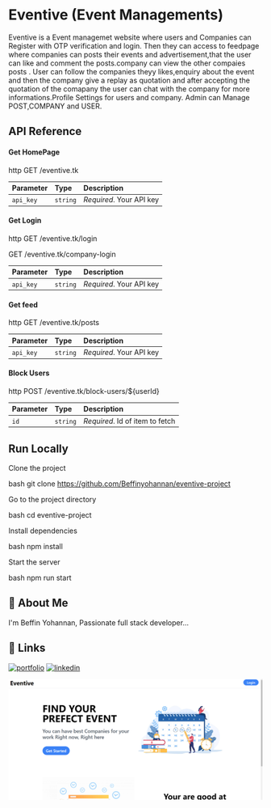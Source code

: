# Eventive (Event Managements)

Eventive is a Event managemet website where users and Companies can Register with OTP verification and login. Then they can access to feedpage where companies can posts their events and advertisement,that the user can like and comment the posts.company can view the other compaies posts . User can follow the companies theyy likes,enquiry about the event and then the company give a replay as quotation and after accepting the quotation of the comapany the user can chat with the company for more informations.Profile Settings for users and company. Admin can Manage POST,COMPANY and USER.


## API Reference



#### Get HomePage

http
  GET /eventive.tk


| Parameter | Type     | Description                |
| :-------- | :------- | :------------------------- |
| `api_key` | `string` | *Required*. Your API key |

#### Get Login

http
  GET /eventive.tk/login

  GET /eventive.tk/company-login


| Parameter | Type     | Description                |
| :-------- | :------- | :------------------------- |
| `api_key` | `string` | *Required*. Your API key |


#### Get feed

http
  GET /eventive.tk/posts


| Parameter | Type     | Description                |
| :-------- | :------- | :------------------------- |
| `api_key` | `string` | *Required*. Your API key |



#### Block Users

http
  POST /eventive.tk/block-users/${userId}


| Parameter | Type     | Description                       |
| :-------- | :------- | :-------------------------------- |
| `id`      | `string` | *Required*. Id of item to fetch |



## Run Locally

Clone the project

bash
  git clone https://github.com/Beffinyohannan/eventive-project


Go to the project directory

bash
  cd eventive-project


Install dependencies

bash
  npm install


Start the server

bash
  npm run start



## 🚀 About Me
I'm Beffin Yohannan, Passionate full stack developer...


## 🔗 Links
[![portfolio](https://img.shields.io/badge/my_portfolio-000?style=for-the-badge&logo=ko-fi&logoColor=white)](https://beffinyohannan.github.io/beffinyohannan/)
[![linkedin](https://img.shields.io/badge/linkedin-0A66C2?style=for-the-badge&logo=linkedin&logoColor=white)](http://www.linkedin.com/in/beffin-yohannan)

![landingPage](https://github.com/Beffinyohannan/eventive-project/blob/master/screenshot/Screenshot_20221229_031855.png)

